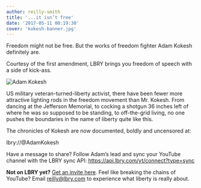 ```yaml
---
author: reilly-smith
title: '...it isn’t free'
date: '2017-05-11 00:19:30'
cover: 'kokesh-banner.jpg'
---
```

Freedom might not be free. But the works of freedom fighter Adam Kokesh definitely are.

Courtesy of the first amendment, LBRY brings you freedom of speech with a side of kick-ass.

![Adam Kokesh](/img/news/kokesh-inline.jpg)

US military veteran-turned-liberty activist, there have been fewer more attractive lighting rods in the freedom movement than Mr. Kokesh. From dancing at the Jefferson Memorial, to cocking a shotgun 36 inches left of where he was so supposed to be standing, to off-the-grid living, no one pushes the boundaries in the name of liberty quite like this.

The chronicles of Kokesh are now documented, boldly and uncensored at:

lbry://@AdamKokesh

Have a message to share? Follow Adam’s lead and sync your YouTube channel with the LBRY sync API: https://api.lbry.com/yt/connect?type=sync


**Not on LBRY yet?** [Get an invite here](https://lbry.com/get). Feel like breaking the chains of YouTube? Email reilly@lbry.com to experience what liberty is really about.
